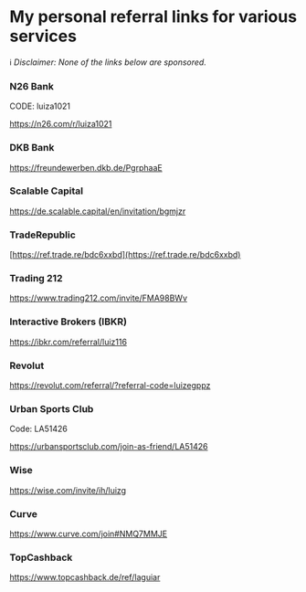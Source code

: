 # My personal referral links for various services

ℹ️ _Disclaimer: None of the links below are sponsored._

### N26 Bank
CODE: luiza1021

https://n26.com/r/luiza1021


### DKB Bank
https://freundewerben.dkb.de/PgrphaaE


### Scalable Capital
https://de.scalable.capital/en/invitation/bgmjzr


### TradeRepublic
[https://ref.trade.re/bdc6xxbd](https://ref.trade.re/bdc6xxbd)


### Trading 212
https://www.trading212.com/invite/FMA98BWv


### Interactive Brokers (IBKR)
https://ibkr.com/referral/luiz116


### Revolut
https://revolut.com/referral/?referral-code=luizegppz


### Urban Sports Club
Code: LA51426

https://urbansportsclub.com/join-as-friend/LA51426


### Wise
https://wise.com/invite/ih/luizg


### Curve
https://www.curve.com/join#NMQ7MMJE


### TopCashback
https://www.topcashback.de/ref/laguiar
